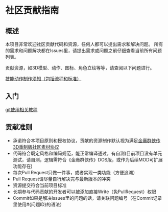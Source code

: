 # 社区贡献指南

## 概述

本项目非常欢迎社区贡献代码和资源，任何人都可以提出需求和解决问题。
所有的需求和问题解决都在Issues里，请提出需求或问题之前仔细查看当前所有问题列表。

贡献资源，如3D模型、动作、图标、角色立绘等等，请查阅以下问题进行。

[技能动作制作须知（包括流程和标准）](https://github.com/jynew/jynew/wiki/4.3%E4%BA%BA%E7%89%A9%E5%8A%A8%E4%BD%9C%E5%88%B6%E4%BD%9C%E6%A0%87%E5%87%86)


## 入门

[git使用相关教程](https://github.com/jynew/jynew/wiki/Git%E6%8B%89%E5%8F%96%EF%BC%8C%E6%8F%90%E4%BA%A4%EF%BC%8C%E6%8E%A8%E9%80%81%E6%95%99%E7%A8%8B)


## 贡献准则

- 承诺符合本项目原则和授权协议，贡献的资源制作默认视为满足[金庸群侠传3D重制版社区素材协议](https://github.com/jynew/jynew/tree/main/COMMUNITY_LICENSE_FOR_JYX2)
- 代码符合既定风格和编码规范，能正常编译通过，有自测(目前项目没有单元测试，请自测，逻辑需符合《金庸群侠传》DOS版，或作为后续MOD可扩展功能存在)
- 每次Pull Request只做一件事，或者实现一类功能（方便追溯）
- Pull Request请尽量自行解决完与最新版本的冲突
- 资源提交符合当前项目标准
- 长期参与代码贡献的开发者可以被添加直接Write（免PullRequest）权限
- Commit如果是解决Issues里的问题的话，请关联问题编号（在Commit记录里使用#{问题ID}的语法）
